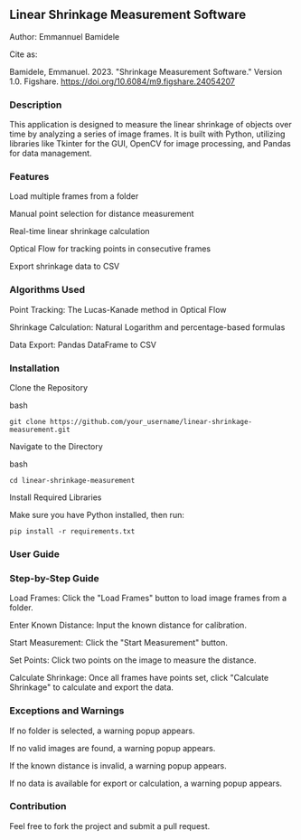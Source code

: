 ## Linear Shrinkage Measurement Software

Author: Emmannuel Bamidele

Cite as: 

Bamidele, Emmanuel. 2023. "Shrinkage Measurement Software." Version 1.0. Figshare. https://doi.org/10.6084/m9.figshare.24054207

### Description

This application is designed to measure the linear shrinkage of objects over time by analyzing a series of image frames. It is built with Python, utilizing libraries like Tkinter for the GUI, OpenCV for image processing, and Pandas for data management.


### Features

Load multiple frames from a folder

Manual point selection for distance measurement

Real-time linear shrinkage calculation

Optical Flow for tracking points in consecutive frames

Export shrinkage data to CSV


### Algorithms Used

Point Tracking: The Lucas-Kanade method in Optical Flow

Shrinkage Calculation: Natural Logarithm and percentage-based formulas

Data Export: Pandas DataFrame to CSV


### Installation

Clone the Repository

bash


```git clone https://github.com/your_username/linear-shrinkage-measurement.git```

Navigate to the Directory

bash


```cd linear-shrinkage-measurement```

Install Required Libraries

Make sure you have Python installed, then run:

```pip install -r requirements.txt```


### User Guide

### Step-by-Step Guide

Load Frames: Click the "Load Frames" button to load image frames from a folder.

Enter Known Distance: Input the known distance for calibration.

Start Measurement: Click the "Start Measurement" button.

Set Points: Click two points on the image to measure the distance.

Calculate Shrinkage: Once all frames have points set, click "Calculate Shrinkage" to calculate and export the data.


### Exceptions and Warnings

If no folder is selected, a warning popup appears.

If no valid images are found, a warning popup appears.

If the known distance is invalid, a warning popup appears.

If no data is available for export or calculation, a warning popup appears.


### Contribution

Feel free to fork the project and submit a pull request.
